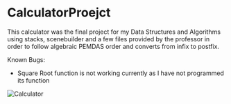 # CalculatorProejct

This calculator was the final project for my Data Structures and Algorithms using stacks, scenebuilder and a few files provided by the professor in order to follow algebraic PEMDAS order and converts from infix to postfix. 


Known Bugs:
  - Square Root function is not working currently as I have not programmed its function

![Calculator](https://user-images.githubusercontent.com/102504290/208356619-4cf54c74-c79d-4657-adfe-cc30cb314739.PNG)
